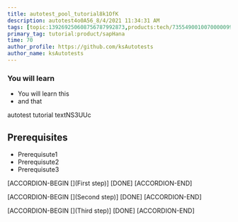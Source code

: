```yaml
---
title: autotest_pool_tutorial8k1OfK
description: autotest4o0A56_8/4/2021 11:34:31 AM
tags: [topic:139269250608756787992873,products:tech/73554900100700000996,tutorial:experience/advanced]
primary_tag: tutorial:product/sapHana
time: 70
author_profile: https://github.com/ksAutotests
author_name: ksAutotests
---
```

### You will learn
- You will learn this
- and that

autotest tutorial textNS3UUc

## Prerequisites
- Prerequisute1
- Prerequisute2
- Prerequisute3

[ACCORDION-BEGIN [](First step)]
[DONE]
[ACCORDION-END]

[ACCORDION-BEGIN [](Second step)]
[DONE]
[ACCORDION-END]

[ACCORDION-BEGIN [](Third step)]
[DONE]
[ACCORDION-END]

